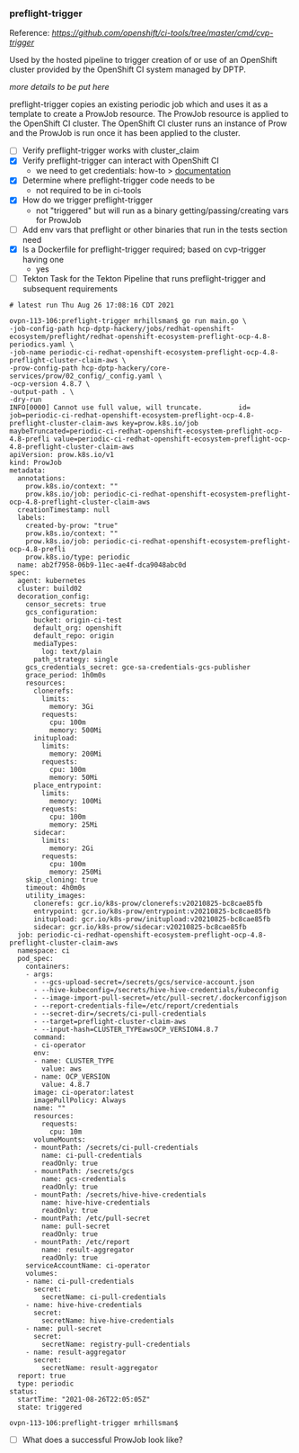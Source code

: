 ### preflight-trigger
Reference: _https://github.com/openshift/ci-tools/tree/master/cmd/cvp-trigger_  

Used by the hosted pipeline to trigger creation of or use of an OpenShift cluster provided by the OpenShift CI system 
managed by DPTP.  

_more details to be put here_  

preflight-trigger copies an existing periodic job which and uses it as a template to create a ProwJob resource. The ProwJob
resource is applied to the OpenShift CI cluster. The OpenShift CI cluster runs an instance of Prow
and the ProwJob is run once it has been applied to the cluster.

- [ ] Verify preflight-trigger works with cluster_claim
- [x] Verify preflight-trigger can interact with OpenShift CI
  - we need to get credentials: how-to > [documentation](https://docs.ci.openshift.org/docs/how-tos/use-registries-in-build-farm/#how-do-i-get-a-token-for-programmatic-access-to-the-central-ci-registry)
- [x] Determine where preflight-trigger code needs to be
  - not required to be in ci-tools
- [x] How do we trigger preflight-trigger
  - not "triggered" but will run as a binary getting/passing/creating vars for ProwJob
- [ ] Add env vars that preflight or other binaries that run in the tests section need
- [x] Is a Dockerfile for preflight-trigger required; based on cvp-trigger having one
  - yes
- [ ] Tekton Task for the Tekton Pipeline that runs preflight-trigger and subsequent requirements

```shell
# latest run Thu Aug 26 17:08:16 CDT 2021

ovpn-113-106:preflight-trigger mrhillsman$ go run main.go \
-job-config-path hcp-dptp-hackery/jobs/redhat-openshift-ecosystem/preflight/redhat-openshift-ecosystem-preflight-ocp-4.8-periodics.yaml \
-job-name periodic-ci-redhat-openshift-ecosystem-preflight-ocp-4.8-preflight-cluster-claim-aws \
-prow-config-path hcp-dptp-hackery/core-services/prow/02_config/_config.yaml \
-ocp-version 4.8.7 \
-output-path . \
-dry-run
INFO[0000] Cannot use full value, will truncate.         id= job=periodic-ci-redhat-openshift-ecosystem-preflight-ocp-4.8-preflight-cluster-claim-aws key=prow.k8s.io/job maybeTruncated=periodic-ci-redhat-openshift-ecosystem-preflight-ocp-4.8-prefli value=periodic-ci-redhat-openshift-ecosystem-preflight-ocp-4.8-preflight-cluster-claim-aws
apiVersion: prow.k8s.io/v1
kind: ProwJob
metadata:
  annotations:
    prow.k8s.io/context: ""
    prow.k8s.io/job: periodic-ci-redhat-openshift-ecosystem-preflight-ocp-4.8-preflight-cluster-claim-aws
  creationTimestamp: null
  labels:
    created-by-prow: "true"
    prow.k8s.io/context: ""
    prow.k8s.io/job: periodic-ci-redhat-openshift-ecosystem-preflight-ocp-4.8-prefli
    prow.k8s.io/type: periodic
  name: ab2f7958-06b9-11ec-ae4f-dca9048abc0d
spec:
  agent: kubernetes
  cluster: build02
  decoration_config:
    censor_secrets: true
    gcs_configuration:
      bucket: origin-ci-test
      default_org: openshift
      default_repo: origin
      mediaTypes:
        log: text/plain
      path_strategy: single
    gcs_credentials_secret: gce-sa-credentials-gcs-publisher
    grace_period: 1h0m0s
    resources:
      clonerefs:
        limits:
          memory: 3Gi
        requests:
          cpu: 100m
          memory: 500Mi
      initupload:
        limits:
          memory: 200Mi
        requests:
          cpu: 100m
          memory: 50Mi
      place_entrypoint:
        limits:
          memory: 100Mi
        requests:
          cpu: 100m
          memory: 25Mi
      sidecar:
        limits:
          memory: 2Gi
        requests:
          cpu: 100m
          memory: 250Mi
    skip_cloning: true
    timeout: 4h0m0s
    utility_images:
      clonerefs: gcr.io/k8s-prow/clonerefs:v20210825-bc8cae85fb
      entrypoint: gcr.io/k8s-prow/entrypoint:v20210825-bc8cae85fb
      initupload: gcr.io/k8s-prow/initupload:v20210825-bc8cae85fb
      sidecar: gcr.io/k8s-prow/sidecar:v20210825-bc8cae85fb
  job: periodic-ci-redhat-openshift-ecosystem-preflight-ocp-4.8-preflight-cluster-claim-aws
  namespace: ci
  pod_spec:
    containers:
    - args:
      - --gcs-upload-secret=/secrets/gcs/service-account.json
      - --hive-kubeconfig=/secrets/hive-hive-credentials/kubeconfig
      - --image-import-pull-secret=/etc/pull-secret/.dockerconfigjson
      - --report-credentials-file=/etc/report/credentials
      - --secret-dir=/secrets/ci-pull-credentials
      - --target=preflight-cluster-claim-aws
      - --input-hash=CLUSTER_TYPEawsOCP_VERSION4.8.7
      command:
      - ci-operator
      env:
      - name: CLUSTER_TYPE
        value: aws
      - name: OCP_VERSION
        value: 4.8.7
      image: ci-operator:latest
      imagePullPolicy: Always
      name: ""
      resources:
        requests:
          cpu: 10m
      volumeMounts:
      - mountPath: /secrets/ci-pull-credentials
        name: ci-pull-credentials
        readOnly: true
      - mountPath: /secrets/gcs
        name: gcs-credentials
        readOnly: true
      - mountPath: /secrets/hive-hive-credentials
        name: hive-hive-credentials
        readOnly: true
      - mountPath: /etc/pull-secret
        name: pull-secret
        readOnly: true
      - mountPath: /etc/report
        name: result-aggregator
        readOnly: true
    serviceAccountName: ci-operator
    volumes:
    - name: ci-pull-credentials
      secret:
        secretName: ci-pull-credentials
    - name: hive-hive-credentials
      secret:
        secretName: hive-hive-credentials
    - name: pull-secret
      secret:
        secretName: registry-pull-credentials
    - name: result-aggregator
      secret:
        secretName: result-aggregator
  report: true
  type: periodic
status:
  startTime: "2021-08-26T22:05:05Z"
  state: triggered

ovpn-113-106:preflight-trigger mrhillsman$ 
```

- [ ] What does a successful ProwJob look like?